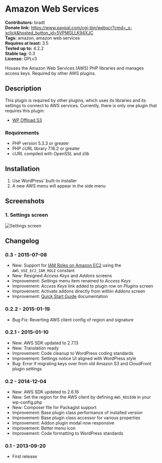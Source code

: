 # Amazon Web Services #
**Contributors:** bradt  
**Donate link:** https://www.paypal.com/cgi-bin/webscr?cmd=_s-xclick&hosted_button_id=5VPMGLLK94XJC  
**Tags:** amazon, amazon web services  
**Requires at least:** 3.5  
**Tested up to:** 4.2.2  
**Stable tag:** 0.3  
**License:** GPLv3  

Houses the Amazon Web Services (AWS) PHP libraries and manages access keys. Required by other AWS plugins.

## Description ##

This plugin is required by other plugins, which uses its libraries and its settings to connect to AWS services. Currently, there is only one plugin that requires this plugin:

* [WP Offload S3](http://wordpress.org/plugins/amazon-s3-and-cloudfront/)

### Requirements ###

* PHP version 5.3.3 or greater
* PHP cURL library 7.16.2 or greater
* cURL compiled with OpenSSL and zlib

## Installation ##

1. Use WordPress' built-in installer
2. A new AWS menu will appear in the side menu

## Screenshots ##

### 1. Settings screen ###
![Settings screen](https://raw.githubusercontent.com/deliciousbrains/wp-amazon-web-services/assets/screenshot-1.png)


## Changelog ##

### 0.3 - 2015-07-08 ###
* New: Support for [IAM Roles on Amazon EC2](https://deliciousbrains.com/wp-offload-s3/doc/iam-roles/) using the `AWS_USE_EC2_IAM_ROLE` constant
* New: Resigned _Access Keys_ and _Addons_ screens
* Improvement: _Settings_ menu item renamed to _Access Keys_
* Improvement: _Access Keys_ link added to plugin row on _Plugins_ screen
* Improvement: Activate addons directly from within _Addons_ screen
* Improvement: [Quick Start Guide](https://deliciousbrains.com/wp-offload-s3/doc/quick-start-guide/) documentation

### 0.2.2 - 2015-01-19 ###
* Bug Fix: Reverting AWS client config of region and signature

### 0.2.1 - 2015-01-10 ###
* New: AWS SDK updated to 2.7.13
* New: Translation ready
* Improvement: Code cleanup to WordPress coding standards
* Improvement: Settings notice UI aligned with WordPress style
* Bug: Error if migrating keys over from old Amazon S3 and CloudFront plugin settings

### 0.2 - 2014-12-04 ###
* New: AWS SDK updated to 2.6.16
* New: Set the region for the AWS client by defining `AWS_REGION` in your wp-config.php
* New: Composer file for Packagist support
* Improvement: Base plugin class performance of installed version
* Improvement: Base plugin class accessor for various properties
* Improvement: Addon plugin modal now responsive
* Improvement: Better menu icon
* Improvement: Code formatting to WordPress standards

### 0.1 - 2013-09-20 ###
* First release